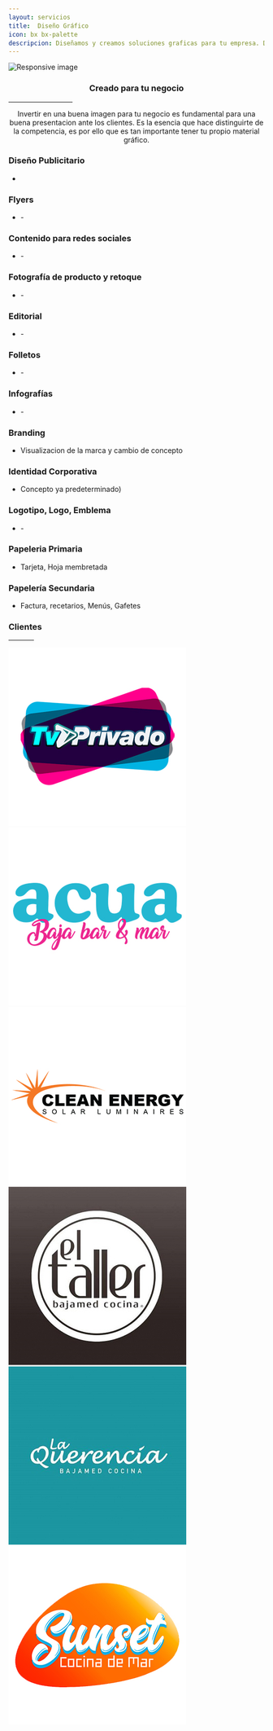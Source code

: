 ```yaml
---
layout: servicios
title:  Diseño Gráfico
icon: bx bx-palette
descripcion: Diseñamos y creamos soluciones graficas para tu empresa. Dale una buena imagen a tus servicios. 
---
```


<img src="/assets/img/slide/diseño-grafico.jpg" class="img-fluid" alt="Responsive image">

<section id="pricing" class="section-bg">
      <h3 style="text-align:center;">Creado para tu negocio</h3>
        <hr width="25%" color="#6699FF" size="4">
      <p style="text-align:center;" class="section-description">Invertir en una buena imagen para tu negocio es fundamental para una buena presentacion ante los clientes. Es la esencia que hace distinguirte de la competencia, es por ello que es tan importante tener tu propio material gráfico.</p>

  <div class="container">
    <div class="row">
      <div class="col-lg-6 pt-4 pt-lg-0 content">
        <h3>Diseño Publicitario</h3>
        <p class="font-italic">  
        </p>
        <ul>
          <li><i class="icofont-check-circled"></i>
           </li>
        </ul>
      </div>
      <div class="col-lg-6 pt-4 pt-lg-0 content">
        <h3>Flyers</h3>
        <p class="font-italic">  
        </p>
        <ul>
          <li><i class="icofont-check-circled"></i> -</li>
        </ul>
      </div>
      <div class="col-lg-6 pt-4 pt-lg-0 content">
        <h3>Contenido para redes sociales</h3>
        <p class="font-italic">  
        </p>
        <ul>
          <li><i class="icofont-check-circled"></i> -</li>
        </ul>
      </div>
      <div class="col-lg-6 pt-4 pt-lg-0 content">
        <h3>Fotografía de producto y retoque</h3>
        <p class="font-italic">  
        </p>
        <ul>
          <li><i class="icofont-check-circled"></i> -</li>
        </ul>
      </div>
      <div class="col-lg-6 pt-4 pt-lg-0 content">
        <h3>Editorial</h3>
        <p class="font-italic">  
        </p>
        <ul>
          <li><i class="icofont-check-circled"></i> -</li>
        </ul>
      </div>
      <div class="col-lg-6 pt-4 pt-lg-0 content">
        <h3>Folletos</h3>
        <p class="font-italic">  
        </p>
        <ul>
          <li><i class="icofont-check-circled"></i> -</li>
        </ul>
      </div>
      <div class="col-lg-6 pt-4 pt-lg-0 content">
        <h3>Infografías</h3>
        <p class="font-italic">  
        </p>
        <ul>
          <li><i class="icofont-check-circled"></i> -</li>
        </ul>
      </div>
      <div class="col-lg-6 pt-4 pt-lg-0 content">
        <h3>Branding</h3>
        <p class="font-italic">  
        </p>
        <ul>
          <li><i class="icofont-check-circled"></i> Visualizacion de la marca y cambio de concepto</li>
        </ul>
      </div>
      <div class="col-lg-6 pt-4 pt-lg-0 content">
        <h3>Identidad Corporativa</h3>
        <p class="font-italic">  
        </p>
        <ul>
          <li><i class="icofont-check-circled"></i> Concepto ya predeterminado)</li>
        </ul>
      </div>
      <div class="col-lg-6 pt-4 pt-lg-0 content">
        <h3>Logotipo, Logo, Emblema</h3>
        <p class="font-italic">  
        </p>
        <ul>
          <li><i class="icofont-check-circled"></i> -</li>
        </ul>
      </div>
      <div class="col-lg-6 pt-4 pt-lg-0 content">
        <h3>Papeleria Primaria</h3>
        <p class="font-italic">  
        </p>
        <ul>
          <li><i class="icofont-check-circled"></i> Tarjeta, Hoja membretada</li>
        </ul>
      </div>
      <div class="col-lg-6 pt-4 pt-lg-0 content">
        <h3>Papelería Secundaria</h3>
        <p class="font-italic">  
        </p>
        <ul>
          <li><i class="icofont-check-circled"></i> Factura, recetarios, Menús, Gafetes</li>
        </ul>
      </div>
    </div>
    
    
  </div>

<!--Contamos con soluciones graficas para tu producto, empresa o negocio, branding e identidad,construcción y desarrollo de una marca asi como publicidad de redes sociales .

**Diseño Publicitario** 
* Flyers 
* Contenido para redes sociales 
* Fotografía de producto y retoque
* Editorial 
* Folletos
* Infografías 
* Branding (cómo visualizas la marca y cambiar el concepto  ) (no ha vendido ).
* Identidad corporativa (el concepto ya está predeterminado) (ya ha vendido ).
* Logotipo / logo / emblema
* Papelería primaria
 * (tarjeta, hoja membretado)
* Papelería secundaria
 * (factura, recetarios, menús, gafetes, etc)-->

 <!-- ======= Clients Section ======= -->
<section id="clients" class="clients">
    <div class="container">
        <div class="section-title">
            <h3>Clientes</h3>
            <hr width="10%" color="#6699FF" size="4">
            <p></p>
        </div>
        <div class="owl-carousel clients-carousel">
            <img loading="lazy" src="/assets/img/rosaritocentro/logos-350x350/tv-privado.jpg" alt=" TV Privado">
            <img loading="lazy" src="/assets/img/rosaritocentro/logos-350x350/acua.jpg" alt="Acua Baja Bar">
            <img loading="lazy" src="/assets/img/rosaritocentro/logos-350x350/clean-energy.jpg" alt="Clean Energy">
            <img loading="lazy" src="/assets/img/rosaritocentro/logos-350x350/el-taller.jpg" alt="El Taller">
            <img loading="lazy" src="/assets/img/rosaritocentro/logos-350x350/la-querencia.jpg" alt="La Querencia">     
            <img loading="lazy" src="/assets/img/rosaritocentro/logos-350x350/sunset.jpg" alt="Sunset">
        </div>
    </div>
</section><!-- End Clients Section -->